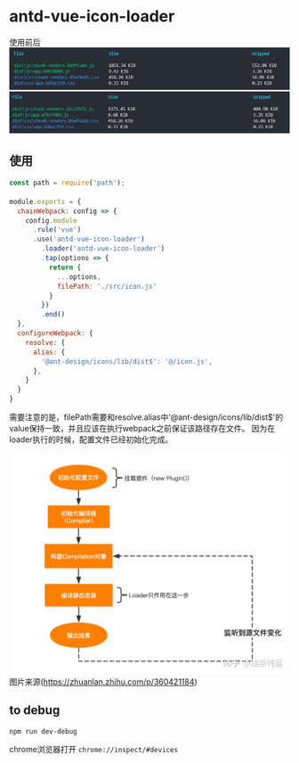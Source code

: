 # antd-vue-icon-loader
使用前后
![前](./READMEAssets/before.png)
![后](./READMEAssets/after.png)
## 使用
```js
const path = require('path');

module.exports = {
  chainWebpack: config => {
    config.module
      .rule('vue')
      .use('antd-vue-icon-loader')
        .loader('antd-vue-icon-loader')
        .tap(options => {
          return {
            ...options,
            filePath: './src/icon.js'
          }
        })
        .end()
  },
  configureWebpack: {
    resolve: {
      alias: {
        '@ant-design/icons/lib/dist$': '@/icon.js',
      },
    }
  }
}

```
需要注意的是，filePath需要和resolve.alias中'@ant-design/icons/lib/dist$'的value保持一致，并且应该在执行webpack之前保证该路径存在文件。
因为在loader执行的时候，配置文件已经初始化完成。

![webpack流程](./READMEAssets/webpack打包流程.jpg)
图片来源(https://zhuanlan.zhihu.com/p/360421184)

## to debug
```
npm run dev-debug
```
chrome浏览器打开 `chrome://inspect/#devices`